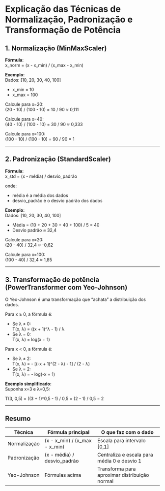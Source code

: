 # Explicação das Técnicas de Normalização, Padronização e Transformação de Potência

## 1. Normalização (MinMaxScaler)

**Fórmula:**  
x_norm = (x - x_min) / (x_max - x_min)

**Exemplo:**  
Dados: [10, 20, 30, 40, 100]  
- x_min = 10  
- x_max = 100

Calcule para x=20:  
(20 - 10) / (100 - 10) = 10 / 90 ≈ 0,111

Calcule para x=40:  
(40 - 10) / (100 - 10) = 30 / 90 ≈ 0,333

Calcule para x=100:  
(100 - 10) / (100 - 10) = 90 / 90 = 1

---

## 2. Padronização (StandardScaler)

**Fórmula:**  
x_std = (x - média) / desvio_padrão

onde:  
- média é a média dos dados  
- desvio_padrão é o desvio padrão dos dados

**Exemplo:**  
Dados: [10, 20, 30, 40, 100]  
- Média = (10 + 20 + 30 + 40 + 100) / 5 = 40  
- Desvio padrão ≈ 32,4

Calcule para x=20:  
(20 - 40) / 32,4 ≈ -0,62

Calcule para x=100:  
(100 - 40) / 32,4 ≈ 1,85

---

## 3. Transformação de potência (PowerTransformer com Yeo-Johnson)

O Yeo-Johnson é uma transformação que “achata” a distribuição dos dados.

Para x ≥ 0, a fórmula é:

- Se λ ≠ 0:  
  T(x, λ) = ((x + 1)^λ - 1) / λ  
- Se λ = 0:  
  T(x, λ) = log(x + 1)

Para x < 0, a fórmula é:

- Se λ ≠ 2:  
  T(x, λ) = - [(-x + 1)^(2 - λ) - 1] / (2 - λ)  
- Se λ = 2:  
  T(x, λ) = - log(-x + 1)

**Exemplo simplificado:**  
Suponha x=3 e λ=0,5:

T(3, 0,5) = ((3 + 1)^0,5 - 1) / 0,5 = (2 - 1) / 0,5 = 2

---

## Resumo

| Técnica           | Fórmula principal                  | O que faz com o dado                         |
|-------------------|----------------------------------|----------------------------------------------|
| Normalização      | (x - x_min) / (x_max - x_min)    | Escala para intervalo [0,1]                   |
| Padronização      | (x - média) / desvio_padrão      | Centraliza e escala para média 0 e desvio 1  |
| Yeo-Johnson       | Fórmulas acima                   | Transforma para aproximar distribuição normal|

